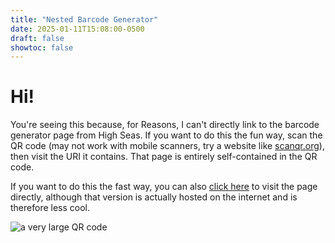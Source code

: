 ```yaml
---
title: "Nested Barcode Generator"
date: 2025-01-11T15:08:00-0500
draft: false
showtoc: false
---
```

# Hi!
You're seeing this because, for Reasons, I can't directly link to the barcode generator page from High Seas. If you want to do this the fun way, scan the QR code (may not work with mobile scanners, try a website like [scanqr.org](https://scanqr.org)), then visit the URI it contains. That page is entirely self-contained in the QR code.

If you want to do this the fast way, you can also [click here](/random-raw-files/upcinqr.html) to visit the page directly, although that version is actually hosted on the internet and is therefore less cool.

![a very large QR code](https://github.com/rivques/upc-in-qr/blob/main/qr.png?raw=true)